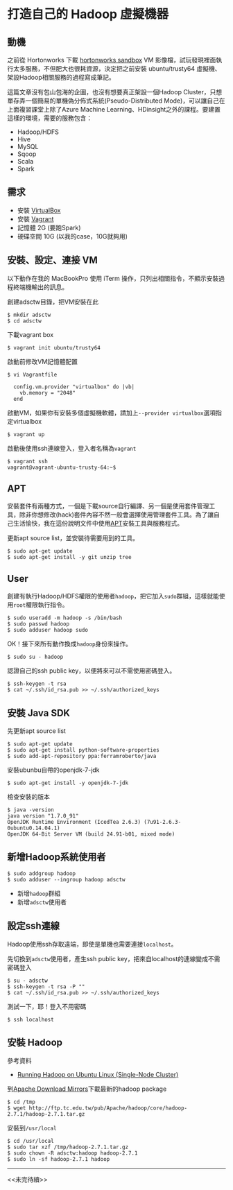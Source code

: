 # 打造自己的 Hadoop 虛擬機器

## 動機

之前從 Hortonworks 下載 [hortonworks sandbox](http://hortonworks.com/products/hortonworks-sandbox/#install) VM 影像檔，試玩發現裡面執行太多服務，不但肥大也很耗資源，決定把之前安裝 ubuntu/trusty64 虛擬機、架設Hadoop相關服務的過程寫成筆記。

這篇文章沒有包山包海的企圖，也沒有想要真正架設一個Hadoop Cluster，只想單存弄一個簡易的單機偽分佈式系統(Pseudo-Distributed Mode)，可以讓自己在上面複習課堂上除了Azure Machine Learning、HDinsight之外的課程。要建置這樣的環境，需要的服務包含：
- Hadoop/HDFS
- Hive
- MySQL
- Sqoop
- Scala
- Spark

## 需求

- 安裝 [VirtualBox](https://www.virtualbox.org/wiki/Downloads)
- 安裝 [Vagrant](https://www.vagrantup.com/downloads.html)
- 記憶體 2G (要跑Spark)
- 硬碟空間 10G (以我的case，10G就夠用)

## 安裝、設定、連接 VM

以下動作在我的 MacBookPro 使用 iTerm 操作，只列出相關指令，不顯示安裝過程終端機輸出的訊息。

創建adsctw目錄，把VM安裝在此
```shell
$ mkdir adsctw
$ cd adsctw
```

下載vagrant box
```shell
$ vagrant init ubuntu/trusty64
```

啟動前修改VM記憶體配置
```shell
$ vi Vagrantfile
```
```
  config.vm.provider "virtualbox" do |vb|
    vb.memory = "2048"
  end
```

啟動VM，如果你有安裝多個虛擬機軟體，請加上```--provider virtualbox```選項指定virtualbox
```shell
$ vagrant up
```

啟動後使用ssh連線登入，登入者名稱為```vagrant```
```shell
$ vagrant ssh
vagrant@vagrant-ubuntu-trusty-64:~$
```

## APT

安裝套件有兩種方式，一個是下載source自行編譯、另一個是使用套件管理工具，除非你想修改(hack)套件內容不然一般會選擇使用管理套件工具。為了讓自己生活愉快，我在這份說明文件中使用[APT](https://en.wikipedia.org/wiki/Advanced_Packaging_Tool)安裝工具與服務程式。

更新apt source list，並安裝待需要用到的工具。
```shell
$ sudo apt-get update
$ sudo apt-get install -y git unzip tree
```

## User

創建有執行Hadoop/HDFS權限的使用者```hadoop```，把它加入```sudo```群組，這樣就能使用```root```權限執行指令。
```shell
$ sudo useradd -m hadoop -s /bin/bash
$ sudo passwd hadoop
$ sudo adduser hadoop sudo
```

OK！接下來所有動作換成```hadoop```身份來操作。
```shell
$ sudo su - hadoop
```

認證自己的ssh public key，以便將來可以不需使用密碼登入。
```shell
$ ssh-keygen -t rsa
$ cat ~/.ssh/id_rsa.pub >> ~/.ssh/authorized_keys
```

## 安裝 Java SDK

先更新apt source list
```shell
$ sudo apt-get update
$ sudo apt-get install python-software-properties
$ sudo add-apt-repository ppa:ferramroberto/java
```

安裝ubunbu自帶的openjdk-7-jdk
```shell
$ sudo apt-get install -y openjdk-7-jdk
```

檢查安裝的版本
```shell
$ java -version
java version "1.7.0_91"
OpenJDK Runtime Environment (IcedTea 2.6.3) (7u91-2.6.3-0ubuntu0.14.04.1)
OpenJDK 64-Bit Server VM (build 24.91-b01, mixed mode)
```

## 新增Hadoop系統使用者

```shell
$ sudo addgroup hadoop
$ sudo adduser --ingroup hadoop adsctw
```

- 新增```hadoop```群組
- 新增```adsctw```使用者

## 設定ssh連線

Hadoop使用ssh存取遠端，即使是單機也需要連接```localhost```。

先切換到```adsctw```使用者，產生ssh public key，把來自localhost的連線變成不需密碼登入
```shell
$ su - adsctw
$ ssh-keygen -t rsa -P ""
$ cat ~/.ssh/id_rsa.pub >> ~/.ssh/authorized_keys
```

測試一下，耶！登入不用密碼
```
$ ssh localhost
```

## 安裝 Hadoop
參考資料
- [Running Hadoop on Ubuntu Linux (Single-Node Cluster)](http://www.michael-noll.com/tutorials/running-hadoop-on-ubuntu-linux-single-node-cluster/)

到[Apache Download Mirrors](http://www.apache.org/dyn/closer.cgi/hadoop/core)下載最新的hadoop package
```shell
$ cd /tmp
$ wget http://ftp.tc.edu.tw/pub/Apache/hadoop/core/hadoop-2.7.1/hadoop-2.7.1.tar.gz
```

安裝到```/usr/local```
```shell
$ cd /usr/local
$ sudo tar xzf /tmp/hadoop-2.7.1.tar.gz
$ sudo chown -R adsctw:hadoop hadoop-2.7.1
$ sudo ln -sf hadoop-2.7.1 hadoop
```
___
<<未完待續>>
